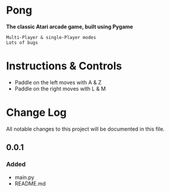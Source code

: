 # Pong
**The classic Atari arcade game, built using Pygame**

    Multi-Player & single-Player modes
    Lots of bugs

# Instructions & Controls
- Paddle on the left moves with A & Z
- Paddle on the right moves with L & M

# Change Log
All notable changes to this project will be documented in this file.

## 0.0.1
### Added
- main.py
- README.md

